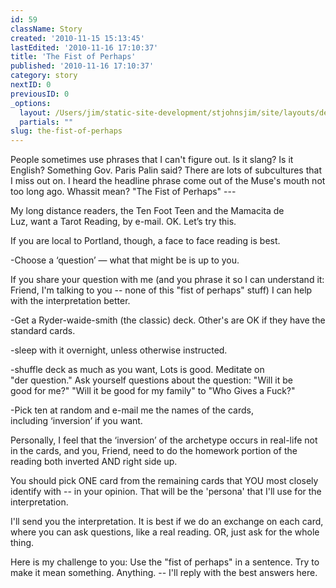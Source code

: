 ```yaml
---
id: 59
className: Story
created: '2010-11-15 15:13:45'
lastEdited: '2010-11-16 17:10:37'
title: 'The Fist of Perhaps'
published: '2010-11-16 17:10:37'
category: story
nextID: 0
previousID: 0
_options:
  layout: /Users/jim/static-site-development/stjohnsjim/site/layouts/default.static.ttml
  partials: ""
slug: the-fist-of-perhaps
---
```


<p >People sometimes use phrases that I can't figure out. Is it slang? Is&nbsp;it English? Something Gov. Paris Palin said? There are lots of&nbsp;subcultures that I miss out on. I heard the headline phrase come out&nbsp;of the Muse's mouth not too long ago. Whassit mean? &quot;The Fist of&nbsp;Perhaps&quot; ---&nbsp;</p>

<p >My long distance readers, the Ten Foot Teen and the Mamacita de Luz,&nbsp;want a Tarot Reading, by e-mail. OK. Let&rsquo;s try this.</p>

<p >If you are local to Portland, though, a face to face reading is best.</p>

<p >-Choose a &lsquo;question&rsquo; &mdash; what that might be is up to you.</p>

<p >If you share your question with me (and you phrase it so I can&nbsp;understand it: Friend, I'm talking to you -- none of this &quot;fist&nbsp;of perhaps&quot; stuff) I can help with the interpretation better.</p>

<p >-Get a Ryder-waide-smith (the classic) deck. Other's are OK if they&nbsp;have the standard cards.</p>

<p >-sleep with it overnight, unless otherwise instructed.</p>

<p >-shuffle deck as much as you want, Lots is good. Meditate on &quot;der&nbsp;question.&quot; Ask yourself questions about the question: &quot;Will it be good&nbsp;for me?&quot; &quot;Will it be good for my family&quot; to &quot;Who Gives a Fuck?&quot;</p>

<p >-Pick ten at random and e-mail me the names of the cards, including&nbsp;&lsquo;inversion&rsquo; if you want.</p>

<p >Personally, I feel that the &lsquo;inversion&rsquo; of the archetype occurs in&nbsp;real-life not in the cards, and you, Friend, need to do the&nbsp;homework portion of the reading both inverted AND right side up.</p>

<p >You should pick ONE card from the remaining cards that YOU most&nbsp;closely identify with -- in your opinion. That will be the 'persona'&nbsp;that I'll use for the interpretation.</p>

<p >I'll send you the interpretation. It is best if we do an exchange on&nbsp;each card, where you can ask questions, like a real reading. OR, just&nbsp;ask for the whole thing.&nbsp;</p>

<p >Here is my challenge to you: Use the &quot;fist of perhaps&quot; in a sentence.&nbsp;Try to make it mean something. Anything. -- I'll reply with the best&nbsp;answers here.</p>
